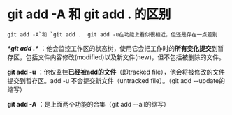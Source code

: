 # git add -A 和 git add . 的区别

```
git add -A`和 `git add .  git add -u在功能上看似很相近，但还是存在一点差别
```

***\*git add .\**** ：他会监控工作区的状态树，使用它会把工作时的**所有变化提交**到暂存区，包括文件内容修改(modified)以及新文件(new)，但不包括被删除的文件。

**git add -u** ：他仅监控**已经被add的文件**（即tracked file），他会将被修改的文件提交到暂存区。add -u 不会提交新文件（untracked file）。（git add --update的缩写）

**git add -A** ：是上面两个功能的合集（git add --all的缩写）


